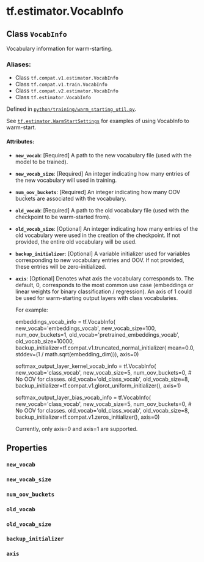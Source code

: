 <div itemscope itemtype="http://developers.google.com/ReferenceObject">
<meta itemprop="name" content="tf.estimator.VocabInfo" />
<meta itemprop="path" content="Stable" />
<meta itemprop="property" content="new_vocab"/>
<meta itemprop="property" content="new_vocab_size"/>
<meta itemprop="property" content="num_oov_buckets"/>
<meta itemprop="property" content="old_vocab"/>
<meta itemprop="property" content="old_vocab_size"/>
<meta itemprop="property" content="backup_initializer"/>
<meta itemprop="property" content="axis"/>
</div>

# tf.estimator.VocabInfo

## Class `VocabInfo`

Vocabulary information for warm-starting.



### Aliases:

* Class `tf.compat.v1.estimator.VocabInfo`
* Class `tf.compat.v1.train.VocabInfo`
* Class `tf.compat.v2.estimator.VocabInfo`
* Class `tf.estimator.VocabInfo`



Defined in [`python/training/warm_starting_util.py`](/code/stable/tensorflow/python/training/warm_starting_util.py).

<!-- Placeholder for "Used in" -->

See <a href="../../tf/estimator/WarmStartSettings.md"><code>tf.estimator.WarmStartSettings</code></a> for examples of using
VocabInfo to warm-start.

#### Attributes:


* <b>`new_vocab`</b>: [Required] A path to the new vocabulary file (used with the model
  to be trained).
* <b>`new_vocab_size`</b>: [Required] An integer indicating how many entries of the new
  vocabulary will used in training.
* <b>`num_oov_buckets`</b>: [Required] An integer indicating how many OOV buckets are
  associated with the vocabulary.
* <b>`old_vocab`</b>: [Required] A path to the old vocabulary file (used with the
  checkpoint to be warm-started from).
* <b>`old_vocab_size`</b>: [Optional] An integer indicating how many entries of the old
  vocabulary were used in the creation of the checkpoint. If not provided,
  the entire old vocabulary will be used.
* <b>`backup_initializer`</b>: [Optional] A variable initializer used for variables
  corresponding to new vocabulary entries and OOV. If not provided, these
  entries will be zero-initialized.
* <b>`axis`</b>: [Optional] Denotes what axis the vocabulary corresponds to.  The
  default, 0, corresponds to the most common use case (embeddings or
  linear weights for binary classification / regression).  An axis of 1
  could be used for warm-starting output layers with class vocabularies.

  For example:

  embeddings_vocab_info = tf.VocabInfo(
      new_vocab='embeddings_vocab',
      new_vocab_size=100,
      num_oov_buckets=1,
      old_vocab='pretrained_embeddings_vocab',
      old_vocab_size=10000,
      backup_initializer=tf.compat.v1.truncated_normal_initializer(
          mean=0.0, stddev=(1 / math.sqrt(embedding_dim))),
      axis=0)

  softmax_output_layer_kernel_vocab_info = tf.VocabInfo(
      new_vocab='class_vocab',
      new_vocab_size=5,
      num_oov_buckets=0,  # No OOV for classes.
      old_vocab='old_class_vocab',
      old_vocab_size=8,
      backup_initializer=tf.compat.v1.glorot_uniform_initializer(),
      axis=1)

  softmax_output_layer_bias_vocab_info = tf.VocabInfo(
      new_vocab='class_vocab',
      new_vocab_size=5,
      num_oov_buckets=0,  # No OOV for classes.
      old_vocab='old_class_vocab',
      old_vocab_size=8,
      backup_initializer=tf.compat.v1.zeros_initializer(),
      axis=0)

  Currently, only axis=0 and axis=1 are supported.

## Properties

<h3 id="new_vocab"><code>new_vocab</code></h3>




<h3 id="new_vocab_size"><code>new_vocab_size</code></h3>




<h3 id="num_oov_buckets"><code>num_oov_buckets</code></h3>




<h3 id="old_vocab"><code>old_vocab</code></h3>




<h3 id="old_vocab_size"><code>old_vocab_size</code></h3>




<h3 id="backup_initializer"><code>backup_initializer</code></h3>




<h3 id="axis"><code>axis</code></h3>






